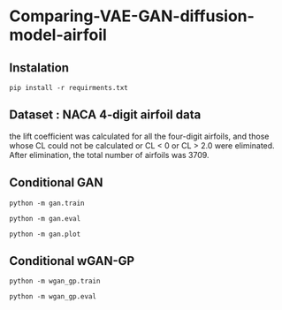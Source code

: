 # Comparing-VAE-GAN-diffusion-model-airfoil

## Instalation

```pip install -r requirments.txt```

## Dataset : NACA 4-digit airfoil data

the lift coefficient was calculated for all the four-digit airfoils, and those whose CL could not be calculated or CL < 0 or CL > 2.0 were eliminated. After elimination, the total number of airfoils was 3709.

##  Conditional GAN

```python -m gan.train```

```python -m gan.eval```

```python -m gan.plot```

##  Conditional wGAN-GP

```python -m wgan_gp.train```

```python -m wgan_gp.eval```